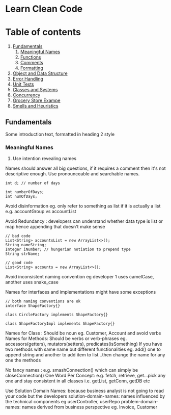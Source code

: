 # Learn Clean Code

# Table of contents
1. [Fundamentals](#fundamentals)
   1. [Meaningful Names](#names)
   2. [Functions](#functions)
   3. [Comments](#comments)
   4. [Formatting](#formatting)
2. [Object and Data Structure](#obj&DS)
3. [Error Handling](#errorHandling)
4. [Unit Tests](#unitTests)
5. [Classes and Systems](#classes)
6. [Concurrency](#concurrency)
7. [Grocery Store Exampe](#example)
8. [Smells and Heuristics](#smells)

## Fundamentals <a name="fundamentals"></a>
Some introduction text, formatted in heading 2 style

### Meaningful Names <a name="names"></a>

1. Use intention revealing names

Names should answer all big questions, if it requires a comment then it's not descriptive enough.
Use pronounceable and searchable names. 

```
int d; // number of days

int numberOfDays;
int numOfDays;
```

Avoid disinformation eg. only refer to something as list if it is actually a list
e.g. accountGroup vs accountList

Avoid Redundancy : developers can understand whether data type is list or map hence appending that
doesn't make sense
```
// bad code
List<String> accountsList = new ArrayList<>();
String nameString;
Integer iNumber; // hungerian notiation to prepend type 
String strName;

// good code
List<String> accounts = new ArrayList<>();
```

Avoid inconsistent naming convention eg developer 1 uses camelCase, another uses snake_case

Names for interfaces and implementations might have some exceptions
```
// both naming conventions are ok
interface ShapeFactory{}

class CircleFactory implements ShapeFactory{}

class ShapeFactoryImpl implements ShapeFactory{}
```

Names for Class : Should be noun eg. Customer, Account and avoid verbs
Names for Methods: Should be verbs or verb-phrases eg. accessors(getters), mutators(setters), predicates(isSomething)
If you have two methods with same name but different functionalities eg. add() one to append string and another to add item to list...then change the name
for any one the methods

No fancy names : e.g. smashConnection() which can simply be closeConnection()
One Word Per Concept: e.g. fetch, retrieve, get...pick any one and stay consistent in all classes i.e. getList, getConn, getDB etc

Use Solution Domain Names: because business analyst is not going to read your code but the developers 
solution-domain-names: names influenced by the technical components eg userController, userRepo
problem-domain-names: names derived from business perspective eg. Invoice, Customer

